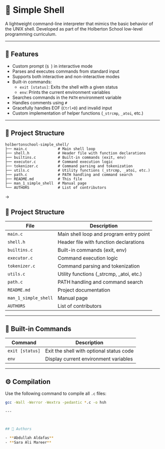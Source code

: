 # 🐚 Simple Shell

A lightweight command-line interpreter that mimics the basic behavior of the UNIX shell. Developed as part of the Holberton School low-level programming curriculum.

---

## 📌 Features

- Custom prompt (`$ `) in interactive mode
- Parses and executes commands from standard input
- Supports both interactive and non-interactive modes
- Built-in commands:
  - `exit [status]`: Exits the shell with a given status
  - `env`: Prints the current environment variables
- Searches commands in the `PATH` environment variable
- Handles comments using `#`
- Gracefully handles EOF (`Ctrl+D`) and invalid input
- Custom implementation of helper functions (`_strcmp`, `_atoi`, etc.)

---

## 📁 Project Structure

```
holbertonschool-simple_shell/
├── main.c              # Main shell loop
├── shell.h             # Header file with function declarations
├── builtins.c          # Built-in commands (exit, env)
├── executor.c          # Command execution logic
├── tokenizer.c         # Command parsing and tokenization
├── utils.c             # Utility functions (_strcmp, _atoi, etc.)
├── path.c              # PATH handling and command search
├── README.md           # This file
├── man_1_simple_shell  # Manual page
└── AUTHORS             # List of contributors
```

->

## 📁 Project Structure

| File | Description |
|------|-------------|
| `main.c` | Main shell loop and program entry point |
| `shell.h` | Header file with function declarations |
| `builtins.c` | Built-in commands (exit, env) |
| `executor.c` | Command execution logic |
| `tokenizer.c` | Command parsing and tokenization |
| `utils.c` | Utility functions (_strcmp, _atoi, etc.) |
| `path.c` | PATH handling and command search |
| `README.md` | Project documentation |
| `man_1_simple_shell` | Manual page |
| `AUTHORS` | List of contributors |

---


## 🧠 Built-in Commands

| Command | Description |
|---------|-------------|
| `exit [status]` | Exit the shell with optional status code |
| `env` | Display current environment variables |

---

## ⚙️ Compilation

Use the following command to compile all `.c` files:

```bash
gcc -Wall -Werror -Wextra -pedantic *.c -o hsh

---



## 👥 Authors

- **Abdullah Aldafas** 
- **Sara Ali Mareer** 


